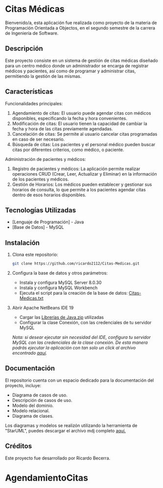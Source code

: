 # Citas Médicas

Bienvenido/a, esta aplicación fue realizada como proyecto de la materia de Programación Orientada a Objectos, en el segundo semestre de la carrera de Ingeniería de Software.
## Descripción

Este proyecto consiste en un sistema de gestión de citas médicas diseñado para un centro médico donde un administrador se encarga de registrar médicos y pacientes, así como de programar y administrar citas, permitiendo la gestión de las mismas.
## Características
Funcionalidades principales:
1. Agendamiento de citas: El usuario puede agendar citas con médicos disponibles, especificando la fecha y hora convenientes.
2. Modificación de citas: El usuario tienen la capacidad de cambiar la fecha y hora de las citas previamente agendadas.
3. Cancelación de citas: Se permite al usuario cancelar citas programadas en caso de ser necesario.
4. Búsqueda de citas: Los pacientes y el personal médico pueden buscar citas por diferentes criterios, como médico, o paciente.

Administración de pacientes y médicos:
1. Registro de pacientes y médicos: La aplicación permite realizar operaciones CRUD (Crear, Leer, Actualizar y Eliminar) en la información de los pacientes y médicos.
2. Gestión de Horarios: Los médicos pueden establecer y gestionar sus horarios de consulta, lo que permite a los pacientes agendar citas dentro de esos horarios disponibles.

## Tecnologías Utilizadas
- [Lenguaje de Programación] - Java
- [Base de Datos] - MySQL

## Instalación

1. Clona este repositorio:

    ```bash
    git clone https://github.com/ricardo2112/Citas-Medicas.git
    ```

2. Configura la base de datos y otros parámetros:
   * Instala y configura MySQL Server 8.0.30
   * Instala y configura MySQL Workbench
   * Ejecuta el script para la creación de la base de datos: [Citas-Medicas.txt](https://github.com/ricardo2112/Citas-Medicas/files/14670218/Citas-Medicas.txt)

3. Abrir Apache NetBeans IDE 19
   * Cargar las [Librerías de Java.zip](https://github.com/ricardo2112/Citas-Medicas/files/14670244/Librerias.de.Java.zip) utilizadas
   * Configurar la clase Conexión, con las credenciales de tu servidor MySQL

    *Nota: si desear ejecutar sin necesidad del IDE, configura tu servidor MySQL con las credenciales de la clase conexión. De esta manera podrás ejecutar la aplicación con tan solo un click al archivo encontrado [aquí](https://github.com/ricardo2112/Citas-Medicas/tree/main/ProyectoCitasMedicas/store).*
## Documentación
El repositorio cuenta con un espacio dedicado para la documentación del proyecto, incluye:
- Diagrama de casos de uso.
- Descripción de casos de uso.
- Modelo del dominio.
- Modelo relacional.
- Diagrama de clases.

Los diagramas y modelos se realizón utilizando la herramienta de "StarUML", puedes descargar el archivo mdj completo [aquí.]()

## Créditos

Este proyecto fue desarrollado por Ricardo Becerra.
# AgendamientoCitas
